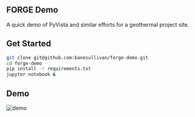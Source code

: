 ## FORGE Demo

A quick demo of PyVista and similar efforts for a geothermal project site.

## Get Started

```bash
git clone git@github.com:banesullivan/forge-demo.git
cd forge-demo
pip install -r requirements.txt
jupyter notebook &
```

## Demo

![demo](./assets/demo.gif)
